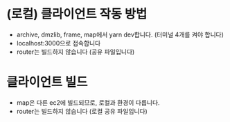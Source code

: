 # (로컬) 클라이언트 작동 방법

- archive, dmzlib, frame, map에서 yarn dev합니다. (터미널 4개를 켜야 합니다)
- localhost:3000으로 접속합니다
- router는 빌드하지 않습니다 (공유 파일입니다)

# 클라이언트 빌드

- map은 다른 ec2에 빌드되므로, 로컬과 환경이 다릅니다.
- router는 빌드하지 않습니다 (로컬 공유 파일입니다)
